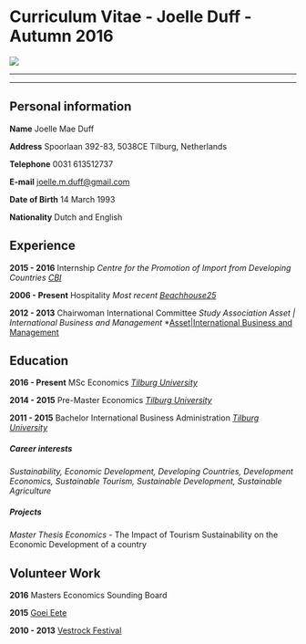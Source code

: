 
# Curriculum Vitae - Joelle Duff - Autumn 2016

![](https://media.licdn.com/mpr/mpr/shrinknp_200_200/p/3/005/098/2b8/176ff00.jpg)

----------------------------- 
********************




## Personal information


**Name** Joelle Mae Duff

**Address** Spoorlaan 392-83, 5038CE Tilburg, Netherlands

**Telephone** 0031 613512737

**E-mail** [joelle.m.duff@gmail.com](joelle.m.duff@gmail.com) 

**Date of Birth** 14 March 1993

**Nationality** Dutch and English


## Experience

**2015 - 2016** Internship *Centre for the Promotion of Import from Developing Countries* *[CBI](https://www.cbi.eu/)*

**2006 - Present** Hospitality *Most recent* *[Beachhouse25](http://www.beachhouse25.nl/)*

**2012 - 2013** Chairwoman International Committee  *Study Association Asset | International Business and Management* *[Asset|International Business and Management](https://asset-ibm.nl/home)

## Education

**2016 - Present** MSc Economics 
*[Tilburg University](https://www.tilburguniversity.edu/education/masters-programmes/economics/)*

**2014 - 2015** Pre-Master Economics *[Tilburg University](https://www.tilburguniversity.edu/education/masters-programmes/economics/premaster/)*

**2011 - 2015** Bachelor International Business Administration *[Tilburg University](https://www.tilburguniversity.edu/education/bachelors-programs/international-business-administration/)*


##### Career interests 
*Sustainability, Economic Development, Developing Countries, Development Economics, Sustainable Tourism, Sustainable Development, Sustainable Agriculture*

##### Projects

*Master Thesis Economics* - The Impact of Tourism Sustainability on the Economic Development of a country 

## Volunteer Work

**2016** Masters Economics Sounding Board  

**2015** [Goei Eete](https://www.goeieete.nl/)

**2010 - 2013** [Vestrock Festival](http://www.vestrock.nl/)







